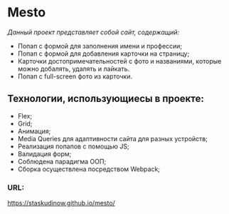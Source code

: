 # __Mesto__

*Данный проект представляет собой сайт, содержащий:*
* Попап с формой для заполнения имени и профессии;
* Попап с формой для добавления карточки на страницу;
* Карточки достопримечательностей с фото и названиями, которые можно добалять, удалять и лайкать.
* Попап с full-screen фото из карточки.

## __Технологии, использующиесы в проекте:__
* Flex;
* Grid;
* Анимация;
* Media Queries для адаптивности сайта для разныx устройств;
* Реализация попапов с помощью JS;
* Валидация форм;
* Соблюдена парадигма ООП;
* Сборка осуществлена посредством Webpack;

### __URL:__
https://staskudinow.github.io/mesto/
